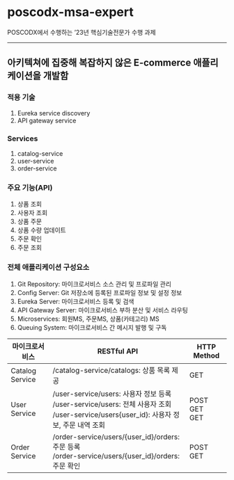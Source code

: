 # poscodx-msa-expert
POSCODX에서 수행하는 ’23년 핵심기술전문가 수행 과제

---
## 아키텍쳐에 집중해 복잡하지 않은 E-commerce 애플리케이션을 개발함

### 적용 기술
1. Eureka service discovery
2. API gateway service


### Services  
1. catalog-service
2. user-service
3. order-service

### 주요 기능(API)
1. 상품 조회
2. 사용자 조회
3. 상품 주문
4. 상품 수량 업데이트
5. 주문 확인
6. 주문 조회

### 전체 애플리케이션 구성요소
1. Git Repository: 마이크로서비스 소스 관리 및 프로파일 관리
2. Config Server: Git 저장소에 등록된 프로파일 정보 및 설정 정보
3. Eureka Server: 마이크로서비스 등록 및 검색
4. API Gateway Server: 마이크로서비스 부하 분산 및 서비스 라우팅
5. Microservices: 회원MS, 주문MS, 상품(카테고리) MS
6. Queuing System: 마이크로서비스 간 메시지 발행 및 구독
   
| 마이크로서비스         | RESTful API                                                                                                              | HTTP Method          |
|-----------------|--------------------------------------------------------------------------------------------------------------------------|----------------------|
| Catalog Service | /catalog-service/catalogs: 상품 목록 제공                                                                                      | GET                  |
| User Service    | /user-service/users: 사용자 정보 등록 <br/> /user-service/users: 전체 사용자 조회 <br/> /user-service/users{user_id}: 사용자 정보, 주문 내역 조회 | POST<br/>GET<br/>GET |
| Order Service   | /order-service/users/{user_id}/orders: 주문 등록 <br/> /order-service/users/{user_id}/orders: 주문 확인                          | POST<br/>GET         |
